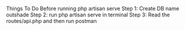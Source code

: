 Things To Do Before running php artisan serve
    Step 1: Create DB name outshade
    Step 2: run php artisan serve in terminal
    Step 3: Read the routes/api.php and then run postman